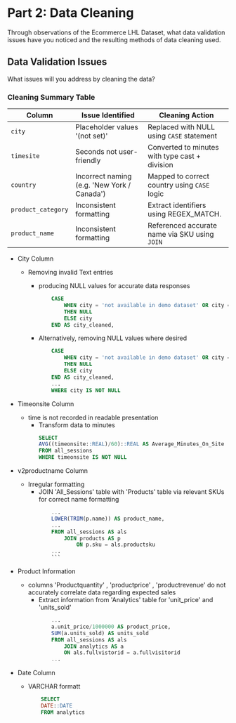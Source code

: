 # Part 2: Data Cleaning

Through observations of the Ecommerce LHL Dataset, what data validation issues have you noticed and the resulting methods of data cleaning used. 


## Data Validation Issues

What issues will you address by cleaning the data?

### Cleaning Summary Table

| Column            | Issue Identified                              | Cleaning Action 
|-------------------|-----------------------------------------------|------------------------------------------------|
| `city`            | Placeholder values '(not set)'                | Replaced with NULL using `CASE` statement      |
| `timesite`        | Seconds not user-friendly                     | Converted to minutes with type cast + division |
| `country`         | Incorrect naming (e.g. 'New York / Canada')   | Mapped to correct country using `CASE` logic   |
| `product_category`| Inconsistent formatting                       | Extract identifiers using REGEX_MATCH.         |
| `product_name`    | Inconsistent formatting                       | Referenced accurate name via SKU using `JOIN`  |
 
- City Column
	- Removing invalid Text entries
		- producing NULL values for accurate data responses
			``` sql
				CASE
					WHEN city = 'not available in demo dataset' OR city = '(not set)'
					THEN NULL
					ELSE city
				END AS city_cleaned,
			```

		- Alternatively, removing NULL values where desired
			``` sql
				CASE
					WHEN city = 'not available in demo dataset' OR city = '(not set)'
					THEN NULL
					ELSE city
				END AS city_cleaned,
				...
				WHERE city IS NOT NULL
			```

- Timeonsite Column
	- time is not recorded in readable presentation
		- Transform data to minutes
			``` sql
			SELECT
			AVG((timeonsite::REAL)/60)::REAL AS Average_Minutes_On_Site
			FROM all_sessions
			WHERE timeonsite IS NOT NULL
			```

- v2productname Column
	- Irregular formatting
		- JOIN 'All_Sessions' table with 'Products' table via relevant SKUs for correct name formatting
			``` sql
				...
				LOWER(TRIM(p.name)) AS product_name,
				...
				FROM all_sessions AS als
					JOIN products AS p
						ON p.sku = als.productsku
				...
				```
- Product Information
	- columns 'Productquantity' , 'productprice' , 'productrevenue' do not accurately correlate data regarding expected sales
		- Extract information from 'Analytics' table for 'unit_price' and 'units_sold'
			``` sql
				...
				a.unit_price/1000000 AS product_price,
				SUM(a.units_sold) AS units_sold
				FROM all_sessions AS als
					JOIN analytics AS a
					ON als.fullvistorid = a.fullvisitorid 
				...
			```
- Date Column
	- VARCHAR formatt
		``` sql 
			SELECT 
			DATE::DATE
			FROM analytics
		```


